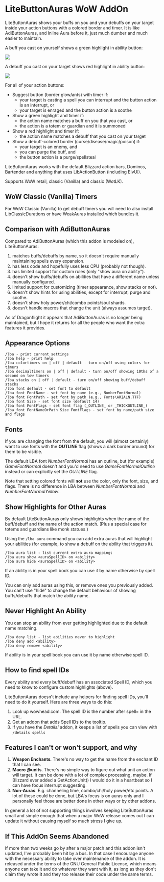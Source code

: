 # LiteButtonAuras WoW AddOn

LiteButtonAuras shows your buffs on you and your debuffs on your target inside your action buttons with a
colored border and timer. It is like AdiButtonAuras, and Inline Aura before it, just much dumber and much
easier to maintain.

A buff you cast on yourself shows a green highlight in ability button:

![](https://i.imgur.com/vsf97X0.png)

A debuff you cast on your target shows red highlight in ability button:

![](https://i.imgur.com/HmN2WR5.png)

For all of your action buttons:

- Suggest button (border glow/ants) with timer if:
    - your target is casting a spell you can interrupt and the button action is an interrupt, or
    - your target is enraged and the button action is a soothe
- Show a green highlight and timer if:
    - the action name matches a buff on you that you cast, or
    - the action is a totem or guardian and it is summoned
- Show a red highlight and timer if:
    - the action name matches a debuff that you cast on your target
- Show a debuff-colored border (curse/disease/magic/poison) if:
    - your target is an enemy, and
    - you can purge the buff, and
    - the button action is a purge/spellsteal

LiteButtonAuras works with the default Blizzard action bars, Dominos, Bartender and anything that
uses LibActionButton (including ElvUI).

Supports WoW retail, classic (Vanilla) and classic (WotLK).

## WoW Classic (Vanilla) Timers

For WoW Classic (Vanilla) to get debuff timers you will need to also install LibClassicDurations or
have WeakAuras installed which bundles it.

## Comparison with AdiButtonAuras

Compared to AdiButtonAuras (which this addon is modeled on), LiteButtonAuras:

1. matches buffs/debuffs by name, so it doesn't require manually maintaining spells every expansion.
1. has less code and hopefully uses less CPU (probably not though).
1. has limited support for custom rules (only "show aura on ability").
1. doesn't show buffs/debuffs on abilities that have a different name unless manually configured.
1. limited support for customizing (timer appearance, show stacks or not).
1. doesn't show hints for using abilities, except for interrupt, purge and soothe.
1. doesn't show holy power/chi/combo points/soul shards.
1. doesn't handle macros that change the unit (always assumes target).

As of Dragonflight it appears that AdiButtonAuras is no longer being maintained, but I hope
it returns for all the people who want the extra features it provides.

## Appearance Options

```
/lba - print current settings
/lba help - print help
/lba colortimers on | off | default - turn on/off using colors for timers
/lba decimaltimers on | off | default - turn on/off showing 10ths of a second on low timers
/lba stacks on | off | default - turn on/off showing buff/debuff stacks
/lba font default - set font to default
/lba font FontName - set font by name (e.g., NumberFontNormal)
/lba font FontPath - set font by path (e.g., Fonts\ARIALN.TTF)
/lba font Size - set font size (default 14)
/lba font FontFlags - set font flag (_OUTLINE_ or _THICKOUTLINE_)
/lba font FontNameOrPath Size FontFlags - set font by name/path size and flags
```

## Fonts

If you are changing the font from the default, you will (almost certainly) want to use
fonts with the __OUTLINE__ flag (shows a dark border around) for them to be visible.

The default LBA font _NumberFontNormal_ has an outline, but (for example)
_GameFontNormal_ doesn't and you'd need to use _GameFontNormalOutline_
instead or can explicitly set the _OUTLINE_ flag.

Note that setting colored fonts will __not__ use the color, only the font, size,
and flags. There is no difference in LBA between _NumberFontNormal_ and _NumberFontNormalYellow_.

## Show Highlights for Other Auras

By default LiteButtonAuras only shows highlights when the name of the buff/debuff and the name of
the action match. (Plus a special case for totems and guardians like monk statues.)

Using the `/lba aura` command you can add extra auras that will highlight your abilities (for
example, to show a debuff on the ability that triggers it).

```
/lba aura list - list current extra aura mappings
/lba aura show <auraSpellID> on <ability>
/lba aura hide <auraSpellID> on <ability>
```

If an ability is in your spell book you can use it by name otherwise by spell ID.

You can only add auras using this, or remove ones you previously added. You can't use "hide" to
change the default behaviour of showing buffs/debuffs that match the ability name.

## Never Highlight An Ability

You can stop an ability from ever getting highlighted due to the default name matching.

```
/lba deny list - list abilities never to highlight
/lba deny add <ability>
/lba deny remove <ability>
```

If ability is in your spell book you can use it by name otherwise spell ID.

## How to find spell IDs

Every ability and every buff/debuff has an associated Spell ID, which you need to know to
configure custom highlights (above).

LiteButtonAuras doesn't include any helpers for finding spell IDs, you'll need to do it
yourself. Here are three ways to do this:

1. Look up wowhead.com. The spell ID is the number after spell= in the URL.
1. Get an addon that adds Spell IDs to the tooltip.
1. If you have the _Details!_ addon, it keeps a list of spells you can view with `/details spells`

## Features I can't or won't support, and why

1. __Weapon Enchants__. There's no way to get the name from the enchant ID that I can see.
1. __Macro @units__. There's no simple way to figure out what unit an action will target.
   It can be done with a lot of complex processing, maybe. If Blizzard ever added a
   GetActionUnit() I would do it in a heartbeat so I can have focus interrupt suggesting.
1. __Non-Auras__. E.g. channeling time, combo/chi/holy power/etc points. A lot of these
   could be done, but LBA's focus is on auras only and I personally feel those are better
   done in other ways or by other addons.

In general a lot of not supporting things involves keeping LiteButtonAuras small and
simple enough that when a major WoW release comes out I can update it without causing
myself so much stress I give up.

##  If This AddOn Seems Abandoned

If more than two weeks go by after a major patch and this addon isn't updated, I've probably been
hit by a bus. In that case I encourage anyone with the necessary ability to take over maintenance of
the addon. It is released under the terms of the GNU General Public License, which means anyone can
take it and do whatever they want with it, as long as they don't claim they wrote it and they too
release their code under the same terms.
